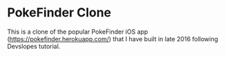 # PokeFinder Clone

This is a clone of the popular PokeFinder iOS app (https://pokefinder.herokuapp.com/) that I have built in late 2016 following Devslopes tutorial. 
